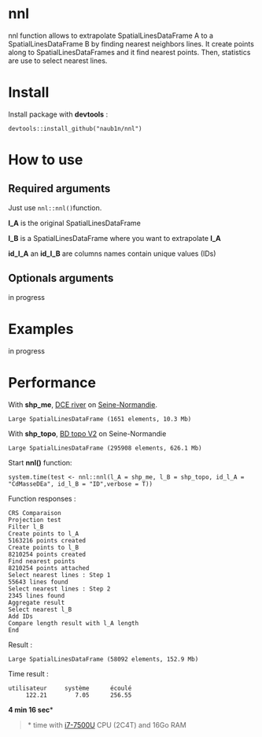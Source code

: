 # nnl

nnl function allows to extrapolate SpatialLinesDataFrame A to a SpatialLinesDataFrame B by finding nearest neighbors lines. It create points along to SpatialLinesDataFrames and it find nearest points. Then, statistics are use to select nearest lines.

# Install

Install package with **devtools** :

    devtools::install_github("naub1n/nnl")

# How to use

## Required arguments
Just use `nnl::nnl()`function.

**l_A** is the original SpatialLinesDataFrame

**l_B** is a SpatialLinesDataFrame where you want to extrapolate **l_A**

**id_l_A** an **id_l_B** are columns names contain unique values (IDs)

## Optionals arguments
in progress

# Examples
in progress

# Performance
With **shp_me**, [DCE river](http://www.sandre.eaufrance.fr/atlas/srv/fre/catalog.search#/metadata/3c126d49-0f17-457b-ae74-918808371268) on [Seine-Normandie](https://fr.wikipedia.org/wiki/Bassin_Seine-Normandie).

    Large SpatialLinesDataFrame (1651 elements, 10.3 Mb)

With **shp_topo**, [BD topo V2](http://professionnels.ign.fr/bdtopo-hydrographie) on Seine-Normandie

    Large SpatialLinesDataFrame (295908 elements, 626.1 Mb)

Start **nnl()** function:

    system.time(test <- nnl::nnl(l_A = shp_me, l_B = shp_topo, id_l_A = "CdMasseDEa", id_l_B = "ID",verbose = T))
Function responses :

    CRS Comparaison
    Projection test
    Filter l_B
    Create points to l_A
    5163216 points created
    Create points to l_B
    8210254 points created
    Find nearest points
    8210254 points attached
    Select nearest lines : Step 1
    55643 lines found
    Select nearest lines : Step 2
    2345 lines found
    Aggregate result
    Select nearest l_B
    Add IDs
    Compare length result with l_A length
    End

Result :

    Large SpatialLinesDataFrame (58092 elements, 152.9 Mb)


Time result :

    utilisateur     système      écoulé 
         122.21        7.05      256.55 
**4 min 16 sec***

> \* time with [i7-7500U](https://ark.intel.com/content/www/fr/fr/ark/products/95451/intel-core-i7-7500u-processor-4m-cache-up-to-3-50-ghz.html) CPU (2C4T) and 16Go RAM



